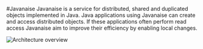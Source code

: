 #Javanaise
Javanaise is a service for distributed, shared and duplicated objects implemented in Java. Java applications using Javanaise can create and access distributed objects. If these applications often perform read access Javanaise aim to improve their efficiency by enabling local changes.

![Architecture overview](http://sardes.inrialpes.fr/~boyer/cours/JAVANAISE/JAVANAISE2/DOCUMENTS/index_fichiers/image002.gif)
